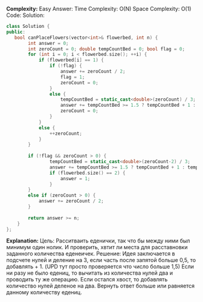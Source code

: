 **Complexity:** Easy
Answer:
	Time Complexity: O(N)
	Space Complexity: O(1)
Code:
Solution:
```cpp
class Solution {
public:
   bool canPlaceFlowers(vector<int>& flowerbed, int n) {
        int answer = 0;
        int zeroCount = 0; double tempCountBed = 0; bool flag = 0;
        for (int i = 0; i < flowerbed.size(); ++i) {
            if (flowerbed[i] == 1) {
                if (!flag) {
                    answer += zeroCount / 2;
                    flag = 1;
                    zeroCount = 0;
                }
                else {
                    tempCountBed = static_cast<double>(zeroCount) / 3;
                    answer += tempCountBed >= 1.5 ? tempCountBed + 1 : tempCountBed;
                    zeroCount = 0;
                }
            }
            else {
                ++zeroCount;
            }
        }
  
        if (!flag && zeroCount > 0) {
                tempCountBed = static_cast<double>(zeroCount-2) / 3;
                answer += tempCountBed >= 1.5 ? tempCountBed + 1 : tempCountBed + 2;
                if (flowerbed.size() == 2) {
                    answer = 1;
                }
        }
        else if (zeroCount > 0) {
            answer += zeroCount / 2;
        }
  
        return answer >= n;
    }
};
```
**Explanation:**
	Цель: Расситваить еденички, так что бы между ними был минимум один нолик. И проверить, хвтит ли места для расставновки заданного количества еденеичек.
	Решение: Идея заключается в подсчете нулей и деление на 3, если часть после запятой больше 0,5, то добавлять + 1. (UPD тут просто проверяется что число больше 1,5)
	Если ни разу не было едениц, то вычитать из количества нулей два и проводить ту же операцию.
	Если остался хвост, то добавлять количество нулей деленое на два.
	Вернуть ответ больше или равняется данному количеству едениц.